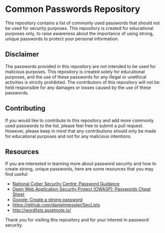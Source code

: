 # Common Passwords Repository

This repository contains a list of commonly used passwords that should not be used for security purposes. This repository is created for educational purposes only, to raise awareness about the importance of using strong, unique passwords to protect your personal information.

## Disclaimer

The passwords provided in this repository are not intended to be used for malicious purposes. This repository is created solely for educational purposes, and the use of these passwords for any illegal or unethical activities is strictly prohibited. The contributors of this repository will not be held responsible for any damages or losses caused by the use of these passwords.

## Contributing

If you would like to contribute to this repository and add more commonly used passwords to the list, please feel free to submit a pull request. However, please keep in mind that any contributions should only be made for educational purposes and not for any malicious intentions.

## Resources

If you are interested in learning more about password security and how to create strong, unique passwords, here are some resources that you may find useful:

- [National Cyber Security Centre: Password Guidance](https://www.ncsc.gov.uk/collection/top-tips-for-staying-secure-online/password-guidance-simplifying-your-approach)
- [Open Web Application Security Project (OWASP): Passwords Cheat Sheet](https://owasp.org/www-project-cheat-sheets/cheatsheets/Password_Storage_Cheat_Sheet.html)
- [Google: Create a strong password](https://support.google.com/accounts/answer/32040?hl=en)
- https://github.com/danielmiessler/SecLists
- http://wordlists.assetnote.io/

Thank you for visiting this repository and for your interest in password security.